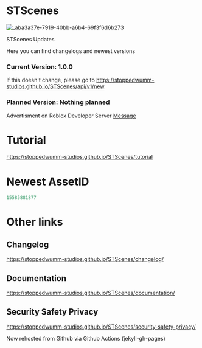 # STScenes
![_aba3a37e-7919-40bb-a6b4-69f3f6d6b273](https://github.com/Stoppedwumm-Studios/STScenes/assets/150438484/b91f192d-e8f3-4efa-bd9a-0fbf6dfc3539)

STScenes Updates

Here you can find changelogs and newest versions

### Current Version: 1.0.0
If this doesn't change, please go to <https://stoppedwumm-studios.github.io/STScenes/api/v1/new>

### Planned Version: Nothing planned
Advertisment on Roblox Developer Server
[Message](https://discord.com/channels/448986884497211392/448989837505200129/1185303740593483867)


# Tutorial
<https://stoppedwumm-studios.github.io/STScenes/tutorial>

# Newest AssetID

```lua
15585881877
```

# Other links
## Changelog
<https://stoppedwumm-studios.github.io/STScenes/changelog/>

## Documentation
<https://stoppedwumm-studios.github.io/STScenes/documentation/>

## Security Safety Privacy
<https://stoppedwumm-studios.github.io/STScenes/security-safety-privacy/>

Now rehosted from Github via Github Actions (jekyll-gh-pages)
